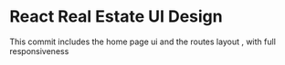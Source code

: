 # React Real Estate UI Design

This commit includes the home page ui and the routes layout , with full responsiveness